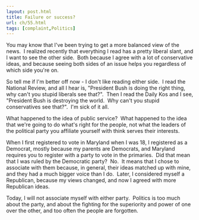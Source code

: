 ```yaml
---
layout: post.html
title: Failure or success?
url: ch/55.html
tags: [complaint,Politics]
---
```

You may know that I've been trying to get a more balanced view of the news.  I realized recently that everything I read has a pretty liberal slant, and I want to see the other side.  Both because I agree with a lot of conservative ideas, and because seeing both sides of an issue helps you regardless of which side you're on.

So tell me if I'm better off now - I don't like reading either side.  I read the National Review, and all I hear is, "President Bush is doing the right thing, why can't you stupid liberals see that?".  Then I read the Daily Kos and I see, "President Bush is destroying the world.  Why can't you stupid conservatives see that?".  I'm sick of it all.

What happened to the idea of public service?  What happened to the idea that we're going to do what's right for the people, not what the leaders of the political party you affiliate yourself with think serves their interests.

When I first registered to vote in Maryland when I was 18, I registered as a Democrat, mostly because my parents are Democrats, and Maryland requires you to register with a party to vote in the primaries.  Did that mean that I was ruled by the Democratic party?  No.  It means that I chose to associate with them because, in general, their ideas matched up with mine, and they had a much bigger voice than I do.  Later, I considered myself a Republican, because my views changed, and now I agreed with more Republican ideas.

Today, I will not associate myself with either party.  Politics is too much about the party, and about the fighting for the superiority and power of one over the other, and too often the people are forgotten.
